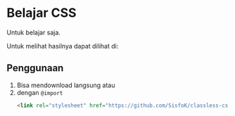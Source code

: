 # Belajar CSS

Untuk belajar saja.

Untuk melihat hasilnya dapat dilihat di: 

## Penggunaan

1. Bisa mendownload langsung atau
2. dengan `@import`
   ```html
   <link rel="stylesheet" href="https://github.com/SisfoK/classless-css/blob/main/style.css">
   ```
